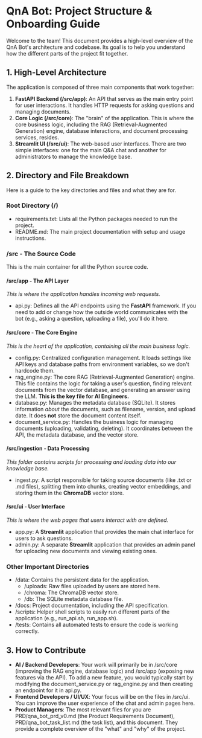 # **QnA Bot: Project Structure & Onboarding Guide**

Welcome to the team\! This document provides a high-level overview of the QnA Bot's architecture and codebase. Its goal is to help you understand how the different parts of the project fit together.

## **1\. High-Level Architecture**

The application is composed of three main components that work together:

1. **FastAPI Backend (/src/app)**: An API that serves as the main entry point for user interactions. It handles HTTP requests for asking questions and managing documents.  
2. **Core Logic (/src/core)**: The "brain" of the application. This is where the core business logic, including the RAG (Retrieval-Augmented Generation) engine, database interactions, and document processing services, resides.  
3. **Streamlit UI (/src/ui)**: The web-based user interfaces. There are two simple interfaces: one for the main Q\&A chat and another for administrators to manage the knowledge base.

## **2\. Directory and File Breakdown**

Here is a guide to the key directories and files and what they are for.

### **Root Directory (/)**

* requirements.txt: Lists all the Python packages needed to run the project.  
* README.md: The main project documentation with setup and usage instructions.

### **/src \- The Source Code**

This is the main container for all the Python source code.

#### **/src/app \- The API Layer**

*This is where the application handles incoming web requests.*

* api.py: Defines all the API endpoints using the **FastAPI** framework. If you need to add or change how the outside world communicates with the bot (e.g., asking a question, uploading a file), you'll do it here.

#### **/src/core \- The Core Engine**

*This is the heart of the application, containing all the main business logic.*

* config.py: Centralized configuration management. It loads settings like API keys and database paths from environment variables, so we don't hardcode them.  
* rag\_engine.py: The core RAG (Retrieval-Augmented Generation) engine. This file contains the logic for taking a user's question, finding relevant documents from the vector database, and generating an answer using the LLM. **This is the key file for AI Engineers.**  
* database.py: Manages the metadata database (SQLite). It stores information *about* the documents, such as filename, version, and upload date. It does **not** store the document content itself.  
* document\_service.py: Handles the business logic for managing documents (uploading, validating, deleting). It coordinates between the API, the metadata database, and the vector store.

#### **/src/ingestion \- Data Processing**

*This folder contains scripts for processing and loading data into our knowledge base.*

* ingest.py: A script responsible for taking source documents (like .txt or .md files), splitting them into chunks, creating vector embeddings, and storing them in the **ChromaDB** vector store.

#### **/src/ui \- User Interface**

*This is where the web pages that users interact with are defined.*

* app.py: A **Streamlit** application that provides the main chat interface for users to ask questions.  
* admin.py: A separate **Streamlit** application that provides an admin panel for uploading new documents and viewing existing ones.

### **Other Important Directories**

* /data: Contains the persistent data for the application.  
  * /uploads: Raw files uploaded by users are stored here.  
  * /chroma: The ChromaDB vector store.  
  * /db: The SQLite metadata database file.  
* /docs: Project documentation, including the API specification.  
* /scripts: Helper shell scripts to easily run different parts of the application (e.g., run\_api.sh, run\_app.sh).  
* /tests: Contains all automated tests to ensure the code is working correctly.

## **3\. How to Contribute**

* **AI / Backend Developers**: Your work will primarily be in /src/core (improving the RAG engine, database logic) and /src/app (exposing new features via the API). To add a new feature, you would typically start by modifying the document\_service.py or rag\_engine.py and then creating an endpoint for it in api.py.  
* **Frontend Developers / UI/UX**: Your focus will be on the files in /src/ui. You can improve the user experience of the chat and admin pages here.  
* **Product Managers**: The most relevant files for you are PRD/qna\_bot\_prd\_v0.md (the Product Requirements Document), PRD/qna\_bot\_task\_list.md (the task list), and this document. They provide a complete overview of the "what" and "why" of the project.